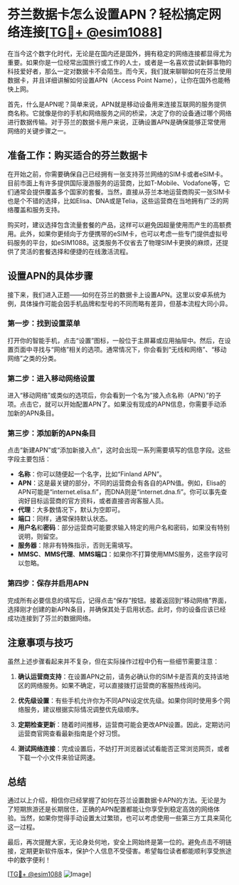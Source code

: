 # 芬兰数据卡怎么设置APN？轻松搞定网络连接[[TG💪+ @esim1088](https://t.me/s/esim1088)]

在当今这个数字化时代，无论是在国内还是国外，拥有稳定的网络连接都显得尤为重要。如果你是一位经常出国旅行或工作的人士，或者是一名喜欢尝试新鲜事物的科技爱好者，那么一定对数据卡不会陌生。而今天，我们就来聊聊如何在芬兰使用数据卡，并且详细讲解如何设置APN（Access Point Name），让你在国外也能畅快上网。

首先，什么是APN呢？简单来说，APN就是移动设备用来连接互联网的服务提供商名称。它就像是你的手机和网络服务之间的桥梁，决定了你的设备通过哪个网络进行数据传输。对于芬兰的数据卡用户来说，正确设置APN是确保能够正常使用网络的关键步骤之一。

## 准备工作：购买适合的芬兰数据卡

在开始之前，你需要确保自己已经拥有一张支持芬兰网络的SIM卡或者eSIM卡。目前市面上有许多提供国际漫游服务的运营商，比如T-Mobile、Vodafone等，它们通常会提供覆盖多个国家的套餐。当然，直接从芬兰本地运营商购买一张SIM卡也是个不错的选择，比如Elisa、DNA或是Telia，这些运营商在当地拥有广泛的网络覆盖和服务支持。

购买时，建议选择包含流量套餐的产品，这样可以避免因超量使用而产生的高额费用。此外，如果你更倾向于方便携带的eSIM卡，也可以考虑一些专门提供虚拟号码服务的平台，如eSIM1088。这类服务不仅省去了物理SIM卡更换的麻烦，还提供了灵活的套餐选择和便捷的在线激活流程。

## 设置APN的具体步骤

接下来，我们进入正题——如何在芬兰的数据卡上设置APN。这里以安卓系统为例，具体操作可能会因手机品牌和型号的不同而略有差异，但基本流程大同小异。

### 第一步：找到设置菜单

打开你的智能手机，点击“设置”图标，一般位于主屏幕或应用抽屉中。然后，在设置页面中寻找与“网络”相关的选项。通常情况下，你会看到“无线和网络”、“移动网络”之类的分类。

### 第二步：进入移动网络设置

进入“移动网络”或类似的选项后，你会看到一个名为“接入点名称（APN）”的子项。点击它，就可以开始配置APN了。如果没有现成的APN信息，你需要手动添加新的APN条目。

### 第三步：添加新的APN条目

点击“新建APN”或“添加新接入点”，这时会出现一系列需要填写的信息字段。这些字段主要包括：

- **名称**：你可以随便起一个名字，比如“Finland APN”。
- **APN**：这是最关键的部分，不同的运营商会有各自的APN值。例如，Elisa的APN可能是“internet.elisa.fi”，而DNA则是“internet.dna.fi”。你可以事先查询好目标运营商的官方资料，或者直接咨询客服人员。
- **代理**：大多数情况下，默认为空即可。
- **端口**：同样，通常保持默认状态。
- **用户名**和**密码**：部分运营商可能要求输入特定的用户名和密码，如果没有特别说明，则留空。
- **服务器**：除非有特殊指示，否则无需填写。
- **MMSC**、**MMS代理**、**MMS端口**：如果你不打算使用MMS服务，这些字段可以忽略。

### 第四步：保存并启用APN

完成所有必要信息的填写后，记得点击“保存”按钮。接着返回到“移动网络”界面，选择刚才创建的新APN条目，并确保其处于启用状态。此时，你的设备应该已经成功连接到了芬兰的数据网络。

## 注意事项与技巧

虽然上述步骤看起来并不复杂，但在实际操作过程中仍有一些细节需要注意：

1. **确认运营商支持**：在设置APN之前，请务必确认你的SIM卡是否真的支持该地区的网络服务。如果不确定，可以直接拨打运营商的客服热线询问。
   
2. **优先级设置**：有些手机允许你为不同APN设定优先级。如果你同时使用多个网络服务，建议根据实际情况调整优先级顺序。

3. **定期检查更新**：随着时间推移，运营商可能会更改APN设置。因此，定期访问运营商官网查看最新指南是个好习惯。

4. **测试网络连接**：完成设置后，不妨打开浏览器试试看能否正常浏览网页，或者下载一个小文件来验证网速。

## 总结

通过以上介绍，相信你已经掌握了如何在芬兰设置数据卡APN的方法。无论是为了短期旅游还是长期居住，正确的APN配置都能让你享受到稳定高效的网络体验。当然，如果你觉得手动设置太过繁琐，也可以考虑使用一些第三方工具来简化这一过程。

最后，再次提醒大家，无论身处何地，安全上网始终是第一位的。避免点击不明链接，定期更新软件版本，保护个人信息不受侵害。希望每位读者都能顺利享受旅途中的数字便利！

[[TG💪+ @esim1088](https://t.me/s/esim1088) ![Image](https://i.postimg.cc/4NQfJmqS/Snipaste-2025-05-13-00-14-12.png)]
